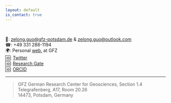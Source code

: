 ```yaml
---
layout: default
is_contact: true
---
```


<br>

&#128231;: zelong.guo@gfz-potsdam.de & zelong.guo@outlook.com  
&#9742;: +49 331 288-1194  
&#127757;: Personal [web.](https://www.gfz-potsdam.de/en/staff/zelong-guo/sec14/) at GFZ  
&#127380;: [Twitter](https://twitter.com/zelong_guo)  
&#127380;: [Research Gate](https://www.researchgate.net/profile/Zelong-Guo)  
&#127380;: [ORCID](https://orcid.org/0000-0001-7064-5961)  
***

> GFZ German Research Center for Geosciences, Section 1.4   
Telegrafenberg, A17, Room 20.26  
14473, Potsdam, Germany

<br>
